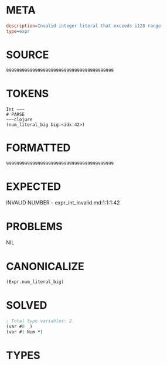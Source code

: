 # META
~~~ini
description=Invalid integer literal that exceeds i128 range
type=expr
~~~
# SOURCE
~~~roc
99999999999999999999999999999999999999999
~~~
# TOKENS
~~~text
Int ~~~
# PARSE
~~~clojure
(num_literal_big big:<idx:42>)
~~~
# FORMATTED
~~~roc
99999999999999999999999999999999999999999
~~~
# EXPECTED
INVALID NUMBER - expr_int_invalid.md:1:1:1:42
# PROBLEMS
NIL
# CANONICALIZE
~~~clojure
(Expr.num_literal_big)
~~~
# SOLVED
~~~clojure
; Total type variables: 2
(var #0 _)
(var #1 Num *)
~~~
# TYPES
~~~roc
~~~
